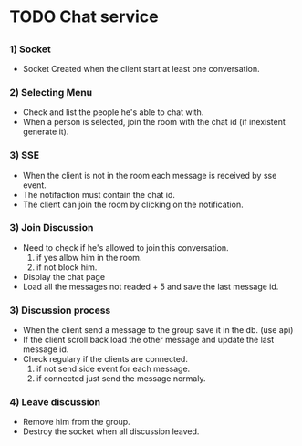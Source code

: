# TODO Chat service

##

### 1) Socket

* Socket Created when the client start at least one conversation.

### 2) Selecting Menu

* Check and list the people he's able to chat with.
* When a person is selected, join the room with the chat id (if inexistent generate it).

### 3) SSE

* When the client is not in the room each message is received by sse event.
* The notifaction must contain the chat id.
* The client can join the room by clicking on the notification.

### 3) Join Discussion

* Need to check if he's allowed to join this conversation.
	1. if yes allow him in the room.
	2. if not block him.
* Display the chat page
* Load all the messages not readed + 5 and save the last message id.


### 3) Discussion process

* When the client send a message to the group save it in the db. (use api)
* If the client scroll back load the other message and update the last message id.
* Check regulary if the clients are connected.
	1. if not send side event for each message.
	2. if connected just send the message normaly.

### 4) Leave discussion

* Remove him from the group.
* Destroy the socket when all discussion leaved.


